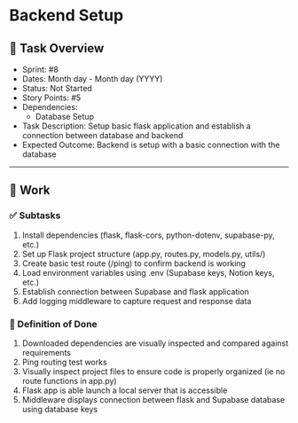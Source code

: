 # Backend Setup

## 📝 Task Overview
* Sprint: #8
* Dates: Month day - Month day (YYYY)
* Status: Not Started
* Story Points: #5
* Dependencies:
  * Database Setup
* Task Description: Setup basic flask application and establish a connection between database and backend
* Expected Outcome: Backend is setup with a basic connection with the database

---

## 🔧 Work

### ✅ Subtasks
1. Install dependencies (flask, flask-cors, python-dotenv, supabase-py, etc.)
2. Set up Flask project structure (app.py, routes.py, models.py, utils/)
3. Create basic test route (/ping) to confirm backend is working
4. Load environment variables using .env (Supabase keys, Notion keys, etc.)
5. Establish connection between Supabase and flask application
6. Add logging middleware to capture request and response data

### 📘 Definition of Done
1. Downloaded dependencies are visually inspected and compared against requirements
2. Ping routing test works
3. Visually inspect project files to ensure code is properly organized (ie no route functions in app.py)
4. Flask app is able launch a local server that is accessible
5. Middleware displays connection between flask and Supabase database using database keys